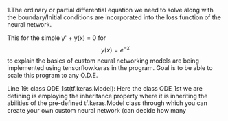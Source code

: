1.The ordinary or partial differential equation we need to solve along with the boundary/Initial conditions are incorporated into the loss function of the neural network.

This for the simple y' + y(x) = 0 for $$y(x) = e^{-x}$$ to explain the basics of custom neural networking models are being implemented using tensorflow.keras in the program.
Goal is to be able to scale this program to any O.D.E.

Line 19: class ODE_1st(tf.keras.Model):
Here the class ODE_1st we are defining is employing the inheritance property where it is inheriting the abilities of the pre-defined tf.keras.Model class through which you can create your own custom neural network (can decide how many 
